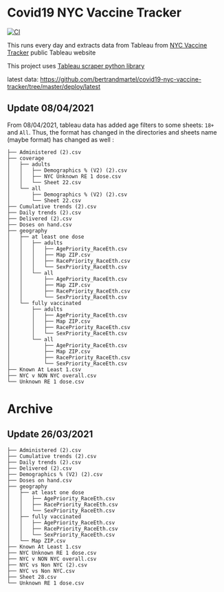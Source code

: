 # Covid19 NYC Vaccine Tracker

[![CI](https://github.com/bertrandmartel/covid19-nyc-vaccine-tracker/workflows/Report/badge.svg)](https://github.com/bertrandmartel/covid19-nyc-vaccine-tracker/actions)

This runs every day and extracts data from Tableau from [NYC Vaccine Tracker](https://public.tableau.com/profile/integrated.data.team#!/vizhome/COVID-19VaccineTrackerDashboard_16153822244270/DosesAdministered) public Tableau website

This project uses [Tableau scraper python library](https://github.com/bertrandmartel/tableau-scraping)

latest data: https://github.com/bertrandmartel/covid19-nyc-vaccine-tracker/tree/master/deploy/latest

## Update 08/04/2021

From 08/04/2021, tableau data has added age filters to some sheets: `18+` and `All`. Thus, the format has changed in the directories and sheets name (maybe format) has changed as well :

```
├── Administered (2).csv
├── coverage
│   ├── adults
│   │   ├── Demographics % (V2) (2).csv
│   │   ├── NYC Unknown RE 1 dose.csv
│   │   └── Sheet 22.csv
│   └── all
│       ├── Demographics % (V2) (2).csv
│       └── Sheet 22.csv
├── Cumulative trends (2).csv
├── Daily trends (2).csv
├── Delivered (2).csv
├── Doses on hand.csv
├── geography
│   ├── at least one dose
│   │   ├── adults
│   │   │   ├── AgePriority_RaceEth.csv
│   │   │   ├── Map ZIP.csv
│   │   │   ├── RacePriority_RaceEth.csv
│   │   │   └── SexPriority_RaceEth.csv
│   │   └── all
│   │       ├── AgePriority_RaceEth.csv
│   │       ├── Map ZIP.csv
│   │       ├── RacePriority_RaceEth.csv
│   │       └── SexPriority_RaceEth.csv
│   └── fully vaccinated
│       ├── adults
│       │   ├── AgePriority_RaceEth.csv
│       │   ├── Map ZIP.csv
│       │   ├── RacePriority_RaceEth.csv
│       │   └── SexPriority_RaceEth.csv
│       └── all
│           ├── AgePriority_RaceEth.csv
│           ├── Map ZIP.csv
│           ├── RacePriority_RaceEth.csv
│           └── SexPriority_RaceEth.csv
├── Known At Least 1.csv
├── NYC v NON NYC overall.csv
└── Unknown RE 1 dose.csv
```

# Archive

## Update 26/03/2021

```
├── Administered (2).csv
├── Cumulative trends (2).csv
├── Daily trends (2).csv
├── Delivered (2).csv
├── Demographics % (V2) (2).csv
├── Doses on hand.csv
├── geography
│   ├── at least one dose
│   │   ├── AgePriority_RaceEth.csv
│   │   ├── RacePriority_RaceEth.csv
│   │   └── SexPriority_RaceEth.csv
│   ├── fully vaccinated
│   │   ├── AgePriority_RaceEth.csv
│   │   ├── RacePriority_RaceEth.csv
│   │   └── SexPriority_RaceEth.csv
│   └── Map ZIP.csv
├── Known At Least 1.csv
├── NYC Unknown RE 1 dose.csv
├── NYC v NON NYC overall.csv
├── NYC vs Non NYC (2).csv
├── NYC vs Non NYC.csv
├── Sheet 28.csv
└── Unknown RE 1 dose.csv
```
